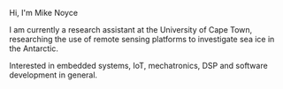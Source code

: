 Hi, I'm Mike Noyce

I am currently a research assistant at the University of Cape Town, 
researching the use of remote sensing platforms to investigate sea ice in the Antarctic.

Interested in embedded systems, IoT, mechatronics, DSP and software development in general.

